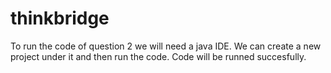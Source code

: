 # thinkbridge
To run the code of question 2 we will need a java IDE.
We can create a new project under it and then run the code.
Code will be runned succesfully.
